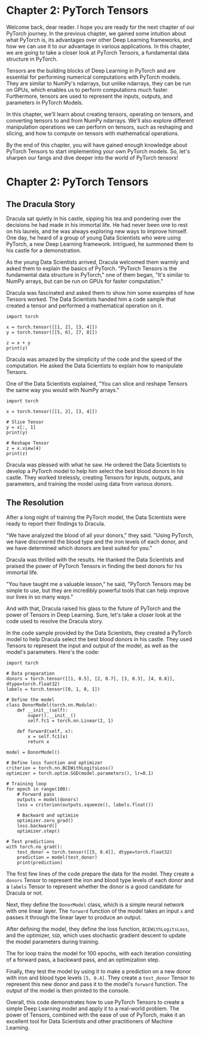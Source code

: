 # Chapter 2: PyTorch Tensors

Welcome back, dear reader. I hope you are ready for the next chapter of our PyTorch journey. In the previous chapter, we gained some intuition about what PyTorch is, its advantages over other Deep Learning frameworks, and how we can use it to our advantage in various applications. In this chapter, we are going to take a closer look at PyTorch Tensors, a fundamental data structure in PyTorch.

Tensors are the building blocks of Deep Learning in PyTorch and are essential for performing numerical computations with PyTorch models. They are similar to NumPy's ndarrays, but unlike ndarrays, they can be run on GPUs, which enables us to perform computations much faster. Furthermore, tensors are used to represent the inputs, outputs, and parameters in PyTorch Models.

In this chapter, we'll learn about creating tensors, operating on tensors, and converting tensors to and from NumPy ndarrays. We'll also explore different manipulation operations we can perform on tensors, such as reshaping and slicing, and how to compute on tensors with mathematical operations.

By the end of this chapter, you will have gained enough knowledge about PyTorch Tensors to start implementing your own PyTorch models. So, let's sharpen our fangs and dive deeper into the world of PyTorch tensors!
# Chapter 2: PyTorch Tensors

## The Dracula Story

Dracula sat quietly in his castle, sipping his tea and pondering over the decisions he had made in his immortal life. He had never been one to rest on his laurels, and he was always exploring new ways to improve himself. One day, he heard of a group of young Data Scientists who were using PyTorch, a new Deep Learning framework. Intrigued, he summoned them to his castle for a demonstration.

As the young Data Scientists arrived, Dracula welcomed them warmly and asked them to explain the basics of PyTorch. "PyTorch Tensors is the fundamental data structure in PyTorch," one of them began, "It's similar to NumPy arrays, but can be run on GPUs for faster computation."

Dracula was fascinated and asked them to show him some examples of how Tensors worked. The Data Scientists handed him a code sample that created a tensor and performed a mathematical operation on it.

```
import torch

x = torch.tensor([[1, 2], [3, 4]])
y = torch.tensor([[5, 6], [7, 8]])

z = x + y
print(z)
```

Dracula was amazed by the simplicity of the code and the speed of the computation. He asked the Data Scientists to explain how to manipulate Tensors.

One of the Data Scientists explained, "You can slice and reshape Tensors the same way you would with NumPy arrays."

```
import torch

x = torch.tensor([[1, 2], [3, 4]])

# Slice Tensor
y = x[:, 1]
print(y)

# Reshape Tensor
z = x.view(4)
print(z)
```

Dracula was pleased with what he saw. He ordered the Data Scientists to develop a PyTorch model to help him select the best blood donors in his castle. They worked tirelessly, creating Tensors for inputs, outputs, and parameters, and training the model using data from various donors.

## The Resolution

After a long night of training the PyTorch model, the Data Scientists were ready to report their findings to Dracula.

"We have analyzed the blood of all your donors," they said. "Using PyTorch, we have discovered the blood type and the iron levels of each donor, and we have determined which donors are best suited for you."

Dracula was thrilled with the results. He thanked the Data Scientists and praised the power of PyTorch Tensors in finding the best donors for his immortal life.

"You have taught me a valuable lesson," he said, "PyTorch Tensors may be simple to use, but they are incredibly powerful tools that can help improve our lives in so many ways."

And with that, Dracula raised his glass to the future of PyTorch and the power of Tensors in Deep Learning.
Sure, let's take a closer look at the code used to resolve the Dracula story.

In the code sample provided by the Data Scientists, they created a PyTorch model to help Dracula select the best blood donors in his castle. They used Tensors to represent the input and output of the model, as well as the model's parameters. Here's the code:

```
import torch

# Data preparation
donors = torch.tensor([[1, 0.5], [2, 0.7], [3, 0.3], [4, 0.8]], dtype=torch.float32)
labels = torch.tensor([0, 1, 0, 1])

# Define the model
class DonorModel(torch.nn.Module):
    def __init__(self):
        super().__init__()
        self.fc1 = torch.nn.Linear(2, 1)
        
    def forward(self, x):
        x = self.fc1(x)
        return x
    
model = DonorModel()

# Define loss function and optimizer
criterion = torch.nn.BCEWithLogitsLoss()
optimizer = torch.optim.SGD(model.parameters(), lr=0.1)

# Training loop
for epoch in range(100):
    # Forward pass
    outputs = model(donors)
    loss = criterion(outputs.squeeze(), labels.float())
    
    # Backward and optimize
    optimizer.zero_grad()
    loss.backward()
    optimizer.step()

# Test predictions
with torch.no_grad():
    test_donor = torch.tensor([[5, 0.4]], dtype=torch.float32)
    prediction = model(test_donor)
    print(prediction)
```

The first few lines of the code prepare the data for the model. They create a `donors` Tensor to represent the iron and blood type levels of each donor and a `labels` Tensor to represent whether the donor is a good candidate for Dracula or not.

Next, they define the `DonorModel` class, which is a simple neural network with one linear layer. The `forward` function of the model takes an input `x` and passes it through the linear layer to produce an output.

After defining the model, they define the loss function, `BCEWithLogitsLoss`, and the optimizer, `SGD`, which uses stochastic gradient descent to update the model parameters during training.

The for loop trains the model for 100 epochs, with each iteration consisting of a forward pass, a backward pass, and an optimization step.

Finally, they test the model by using it to make a prediction on a new donor with iron and blood type levels `[5, 0.4]`. They create a `test_donor` Tensor to represent this new donor and pass it to the model's `forward` function. The output of the model is then printed to the console.

Overall, this code demonstrates how to use PyTorch Tensors to create a simple Deep Learning model and apply it to a real-world problem. The power of Tensors, combined with the ease of use of PyTorch, make it an excellent tool for Data Scientists and other practitioners of Machine Learning.